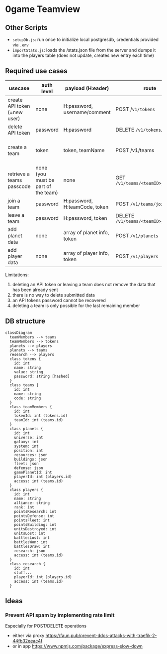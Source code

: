 # 0game Teamview

## Other Scripts

- `setupDb.js`: run once to initialize local postgresdb, credentials provided via `.env`
- `importStats.js`: loads the /stats.json file from the server and dumps it into the players table (does not update, creates new entry each time)

## Required use cases

| usecase | auth level | payload (H:eader) | route | returns |
|---------|------------|------------|-------|---------|
| create API token (=new user) | none | H:password, username/comment | POST /`v1/tokens` | token |
| delete API token | password | H:password | DELETE `/v1/tokens/<token>`| success |
| create a team | token | token, teamName | POST /v1/teams | team ID, teamCode (required to join) |
| retrieve a teams passcode | none (you must be part of the team) | none | GET `/v1/teams/<teamID>/passcode` | passcode
| join a team | password | H:password, H:teamCode, token | POST `/v1/teams/join` | success |
| leave a team | password | H:password, token | DELETE `/v1/teams/<teamID>/members` | success |
| add planet data | none | array of planet info, token | POST `/v1/planets`
| add player data | none | array of player info, token | POST `/v1/players`

Limitations:
1. deleting an API token or leaving a team does not remove the data that has been already sent
1. there is no way to delete submitted data
1. an API tokens password cannot be recovered
1. deleting a team is only possible for the last remaining member

## DB structure

```mermaid
classDiagram
  teamMembers --> teams
  teamMembers --> tokens
  planets --> players
  planets --> teams
  research --> players
  class tokens {
    id: int
    name: string
    value: string
    password: string [hashed]
  }
  class teams {
    id: int
    name: string
    code: string
  }
  class teamMembers {
    id: int
    tokenId: int (tokens.id)
    teamId: int (teams.id)
  }
  class planets {
    id: int
    universe: int
    galaxy: int
    system: int
    position: int
    resources: json
    buildings: json
    fleet: json
    defense: json
    gamePlanetId: int
    playerId: int (players.id)
    access: int (teams.id)
  }
  class players {
    id: int
    name: string
    alliance: string
    rank: int
    pointsResearch: int
    pointsDefense: int
    pointsFleet: int
    pointsBuilding: int
    unitsDestroyed: int
    unitsLost: int
    battlesLost: int
    battlesWon: int
    battlesDraw: int
    research: json
    access: int (teams.id)
  }
  class research {
    id: int
    stuff...
    playerId: int (players.id)
    access: int (teams.id)
  }
```

## Ideas

### Prevent API spam by implementing rate limit

Especially for POST/DELETE operations

- either via proxy https://faun.pub/prevent-ddos-attacks-with-traefik-2-44fb32eeac4f
- or in app https://www.npmjs.com/package/express-slow-down
